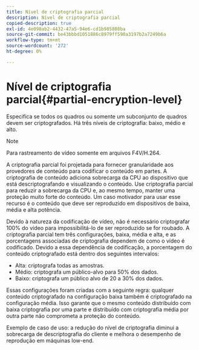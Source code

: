 ```yaml
---
title: Nível de criptografia parcial
description: Nível de criptografia parcial
copied-description: true
exl-id: 4e098ab2-4432-47a5-94e6-cd1b985808ba
source-git-commit: be43bbbd1051886c8979ff590a3197b2a7249b6a
workflow-type: tm+mt
source-wordcount: '272'
ht-degree: 0%

---
```


# Nível de criptografia parcial{#partial-encryption-level}

Especifica se todos os quadros ou somente um subconjunto de quadros devem ser criptografados. Há três níveis de criptografia: baixo, médio e alto.

>[!NOTE]
>
>Para rastreamento de vídeo somente em arquivos F4V/H.264.

A criptografia parcial foi projetada para fornecer granularidade aos provedores de conteúdo para codificar o conteúdo em partes. A criptografia de conteúdo adiciona sobrecarga da CPU ao dispositivo que está descriptografando e visualizando o conteúdo. Use criptografia parcial para reduzir a sobrecarga da CPU e, ao mesmo tempo, manter uma proteção muito forte do conteúdo. Um caso motivador para usar esse recurso é o conteúdo que deve ser reproduzido em dispositivos de baixa, média e alta potência.

Devido à natureza da codificação de vídeo, não é necessário criptografar 100% do vídeo para impossibilitá-lo de ser reproduzido se for roubado. A criptografia parcial tem três configurações, baixa, média e alta, e as porcentagens associadas de criptografia dependem de como o vídeo é codificado. Devido a essa dependência de codificação, a porcentagem do conteúdo criptografado está dentro dos seguintes intervalos:

* Alta: criptografa todas as amostras.
* Médio: criptografa um público-alvo para 50% dos dados.
* Baixo: criptografa um público alvo de 20 a 30% dos dados.

Essas configurações foram criadas com a seguinte regra: qualquer conteúdo criptografado na configuração baixa também é criptografado na configuração média. Isso garante que o mesmo conteúdo distribuído com baixa criptografia por uma parte e distribuído com criptografia média por outra parte não comprometa a proteção do conteúdo.

Exemplo de caso de uso: a redução do nível de criptografia diminui a sobrecarga de descriptografia do cliente e melhora o desempenho de reprodução em máquinas low-end.
